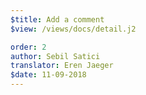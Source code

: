 ```yaml
---
$title: Add a comment
$view: /views/docs/detail.j2

order: 2
author: Sebil Satici
translator: Eren Jaeger
$date: 11-09-2018
---
```

